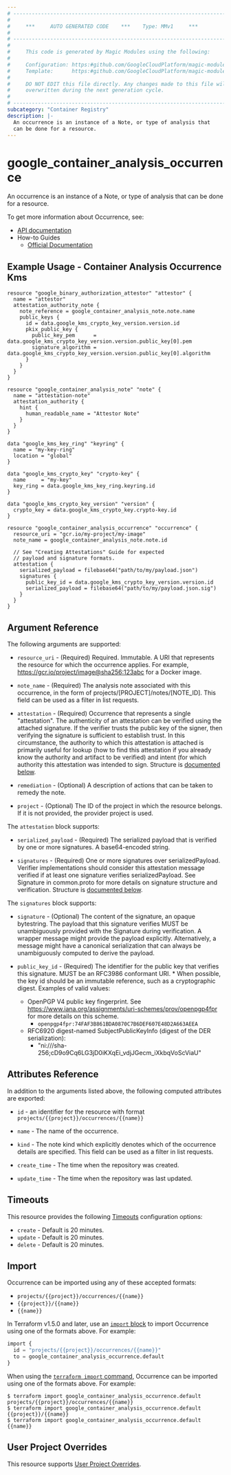 ```yaml
---
# ----------------------------------------------------------------------------
#
#     ***     AUTO GENERATED CODE    ***    Type: MMv1     ***
#
# ----------------------------------------------------------------------------
#
#     This code is generated by Magic Modules using the following:
#
#     Configuration: https:#github.com/GoogleCloudPlatform/magic-modules/tree/main/mmv1/products/containeranalysis/Occurrence.yaml
#     Template:      https:#github.com/GoogleCloudPlatform/magic-modules/tree/main/mmv1/templates/terraform/resource.html.markdown.tmpl
#
#     DO NOT EDIT this file directly. Any changes made to this file will be
#     overwritten during the next generation cycle.
#
# ----------------------------------------------------------------------------
subcategory: "Container Registry"
description: |-
  An occurrence is an instance of a Note, or type of analysis that
  can be done for a resource.
---
```


# google_container_analysis_occurrence

An occurrence is an instance of a Note, or type of analysis that
can be done for a resource.


To get more information about Occurrence, see:

* [API documentation](https://cloud.google.com/container-analysis/api/reference/rest/)
* How-to Guides
    * [Official Documentation](https://cloud.google.com/container-analysis/)

## Example Usage - Container Analysis Occurrence Kms


```hcl
resource "google_binary_authorization_attestor" "attestor" {
  name = "attestor"
  attestation_authority_note {
    note_reference = google_container_analysis_note.note.name
    public_keys {
      id = data.google_kms_crypto_key_version.version.id
      pkix_public_key {
        public_key_pem      = data.google_kms_crypto_key_version.version.public_key[0].pem
        signature_algorithm = data.google_kms_crypto_key_version.version.public_key[0].algorithm
      }
    }
  }
}

resource "google_container_analysis_note" "note" {
  name = "attestation-note"
  attestation_authority {
    hint {
      human_readable_name = "Attestor Note"
    }
  }
}

data "google_kms_key_ring" "keyring" {
  name = "my-key-ring"
  location = "global"
}

data "google_kms_crypto_key" "crypto-key" {
  name     = "my-key"
  key_ring = data.google_kms_key_ring.keyring.id
}

data "google_kms_crypto_key_version" "version" {
  crypto_key = data.google_kms_crypto_key.crypto-key.id
}

resource "google_container_analysis_occurrence" "occurrence" {
  resource_uri = "gcr.io/my-project/my-image"
  note_name = google_container_analysis_note.note.id

  // See "Creating Attestations" Guide for expected
  // payload and signature formats.
  attestation {
    serialized_payload = filebase64("path/to/my/payload.json")
    signatures {
      public_key_id = data.google_kms_crypto_key_version.version.id
      serialized_payload = filebase64("path/to/my/payload.json.sig")
    }
  }
}
```

## Argument Reference

The following arguments are supported:


* `resource_uri` -
  (Required)
  Required. Immutable. A URI that represents the resource for which
  the occurrence applies. For example,
  https://gcr.io/project/image@sha256:123abc for a Docker image.

* `note_name` -
  (Required)
  The analysis note associated with this occurrence, in the form of
  projects/[PROJECT]/notes/[NOTE_ID]. This field can be used as a
  filter in list requests.

* `attestation` -
  (Required)
  Occurrence that represents a single "attestation". The authenticity
  of an attestation can be verified using the attached signature.
  If the verifier trusts the public key of the signer, then verifying
  the signature is sufficient to establish trust. In this circumstance,
  the authority to which this attestation is attached is primarily
  useful for lookup (how to find this attestation if you already
  know the authority and artifact to be verified) and intent (for
  which authority this attestation was intended to sign.
  Structure is [documented below](#nested_attestation).


* `remediation` -
  (Optional)
  A description of actions that can be taken to remedy the note.

* `project` - (Optional) The ID of the project in which the resource belongs.
    If it is not provided, the provider project is used.



<a name="nested_attestation"></a>The `attestation` block supports:

* `serialized_payload` -
  (Required)
  The serialized payload that is verified by one or
  more signatures. A base64-encoded string.

* `signatures` -
  (Required)
  One or more signatures over serializedPayload.
  Verifier implementations should consider this attestation
  message verified if at least one signature verifies
  serializedPayload. See Signature in common.proto for more
  details on signature structure and verification.
  Structure is [documented below](#nested_attestation_signatures).


<a name="nested_attestation_signatures"></a>The `signatures` block supports:

* `signature` -
  (Optional)
  The content of the signature, an opaque bytestring.
  The payload that this signature verifies MUST be
  unambiguously provided with the Signature during
  verification. A wrapper message might provide the
  payload explicitly. Alternatively, a message might
  have a canonical serialization that can always be
  unambiguously computed to derive the payload.

* `public_key_id` -
  (Required)
  The identifier for the public key that verifies this
  signature. MUST be an RFC3986 conformant
  URI. * When possible, the key id should be an
  immutable reference, such as a cryptographic digest.
  Examples of valid values:
  * OpenPGP V4 public key fingerprint. See https://www.iana.org/assignments/uri-schemes/prov/openpgp4fpr
    for more details on this scheme.
      * `openpgp4fpr:74FAF3B861BDA0870C7B6DEF607E48D2A663AEEA`
  * RFC6920 digest-named SubjectPublicKeyInfo (digest of the DER serialization):
      * "ni:///sha-256;cD9o9Cq6LG3jD0iKXqEi_vdjJGecm_iXkbqVoScViaU"

## Attributes Reference

In addition to the arguments listed above, the following computed attributes are exported:

* `id` - an identifier for the resource with format `projects/{{project}}/occurrences/{{name}}`

* `name` -
  The name of the occurrence.

* `kind` -
  The note kind which explicitly denotes which of the occurrence
  details are specified. This field can be used as a filter in list
  requests.

* `create_time` -
  The time when the repository was created.

* `update_time` -
  The time when the repository was last updated.


## Timeouts

This resource provides the following
[Timeouts](https://developer.hashicorp.com/terraform/plugin/sdkv2/resources/retries-and-customizable-timeouts) configuration options:

- `create` - Default is 20 minutes.
- `update` - Default is 20 minutes.
- `delete` - Default is 20 minutes.

## Import


Occurrence can be imported using any of these accepted formats:

* `projects/{{project}}/occurrences/{{name}}`
* `{{project}}/{{name}}`
* `{{name}}`


In Terraform v1.5.0 and later, use an [`import` block](https://developer.hashicorp.com/terraform/language/import) to import Occurrence using one of the formats above. For example:

```tf
import {
  id = "projects/{{project}}/occurrences/{{name}}"
  to = google_container_analysis_occurrence.default
}
```

When using the [`terraform import` command](https://developer.hashicorp.com/terraform/cli/commands/import), Occurrence can be imported using one of the formats above. For example:

```
$ terraform import google_container_analysis_occurrence.default projects/{{project}}/occurrences/{{name}}
$ terraform import google_container_analysis_occurrence.default {{project}}/{{name}}
$ terraform import google_container_analysis_occurrence.default {{name}}
```

## User Project Overrides

This resource supports [User Project Overrides](https://registry.terraform.io/providers/hashicorp/google/latest/docs/guides/provider_reference#user_project_override).

